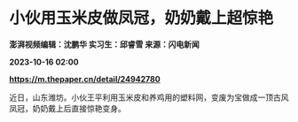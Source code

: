 # 小伙用玉米皮做凤冠，奶奶戴上超惊艳
**澎湃视频编辑：沈鹏华 实习生：邱睿雪 来源：闪电新闻**

**2023-10-16 02:00**

**https://m.thepaper.cn/detail/24942780**

近日，山东潍坊。小伙王平利用玉米皮和养鸡用的塑料网，变废为宝做成一顶古风凤冠，奶奶戴上后直接惊艳变身。